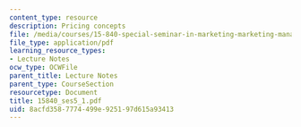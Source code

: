 ```yaml
---
content_type: resource
description: Pricing concepts
file: /media/courses/15-840-special-seminar-in-marketing-marketing-management-spring-2004/8acfd3587774499e925197d615a93413_15840_ses5_1.pdf
file_type: application/pdf
learning_resource_types:
- Lecture Notes
ocw_type: OCWFile
parent_title: Lecture Notes
parent_type: CourseSection
resourcetype: Document
title: 15840_ses5_1.pdf
uid: 8acfd358-7774-499e-9251-97d615a93413
---
```

